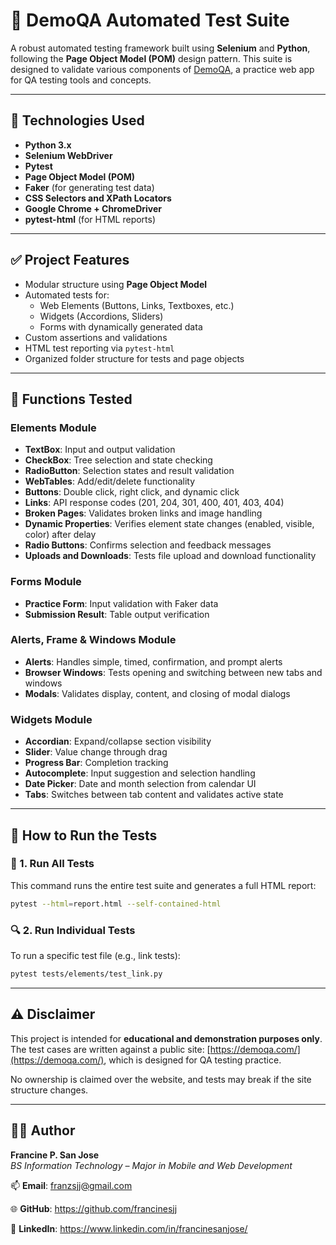 # 🧪 DemoQA Automated Test Suite

A robust automated testing framework built using **Selenium** and **Python**, following the **Page Object Model (POM)** design pattern. This suite is designed to validate various components of [DemoQA](https://demoqa.com/), a practice web app for QA testing tools and concepts.

---

## 🚀 Technologies Used

- **Python 3.x**
- **Selenium WebDriver**
- **Pytest**
- **Page Object Model (POM)**
- **Faker** (for generating test data)
- **CSS Selectors and XPath Locators**
- **Google Chrome + ChromeDriver**
- **pytest-html** (for HTML reports)

---

## ✅ Project Features

- Modular structure using **Page Object Model**
- Automated tests for:
  - Web Elements (Buttons, Links, Textboxes, etc.)
  - Widgets (Accordions, Sliders)
  - Forms with dynamically generated data
- Custom assertions and validations
- HTML test reporting via `pytest-html`
- Organized folder structure for tests and page objects

---

## 🧪 Functions Tested

### Elements Module
- **TextBox**: Input and output validation
- **CheckBox**: Tree selection and state checking
- **RadioButton**: Selection states and result validation
- **WebTables**: Add/edit/delete functionality
- **Buttons**: Double click, right click, and dynamic click
- **Links**: API response codes (201, 204, 301, 400, 401, 403, 404)
- **Broken Pages**: Validates broken links and image handling
- **Dynamic Properties**: Verifies element state changes (enabled, visible, color) after delay
- **Radio Buttons**: Confirms selection and feedback messages
- **Uploads and Downloads**: Tests file upload and download functionality

### Forms Module
- **Practice Form**: Input validation with Faker data
- **Submission Result**: Table output verification

### Alerts, Frame & Windows Module
- **Alerts**: Handles simple, timed, confirmation, and prompt alerts
- **Browser Windows**: Tests opening and switching between new tabs and windows
- **Modals**: Validates display, content, and closing of modal dialogs

### Widgets Module
- **Accordian**: Expand/collapse section visibility
- **Slider**: Value change through drag
- **Progress Bar**: Completion tracking
- **Autocomplete**: Input suggestion and selection handling
- **Date Picker**: Date and month selection from calendar UI
- **Tabs**: Switches between tab content and validates active state


---

## 🧪 How to Run the Tests

### 📁 1. Run All Tests

This command runs the entire test suite and generates a full HTML report:

```bash
pytest --html=report.html --self-contained-html
```

### 🔍 2. Run Individual Tests

To run a specific test file (e.g., link tests):

```bash
pytest tests/elements/test_link.py
```

---

## ⚠️ Disclaimer

This project is intended for **educational and demonstration purposes only**.  
The test cases are written against a public site: [https://demoqa.com/](https://demoqa.com/), which is designed for QA testing practice.

No ownership is claimed over the website, and tests may break if the site structure changes.

---

## 👨‍💻 Author

**Francine P. San Jose**  
*BS Information Technology – Major in Mobile and Web Development* 

📫 **Email**: franzsjj@gmail.com  

🌐 **GitHub**: https://github.com/francinesjj

💼 **LinkedIn**: https://www.linkedin.com/in/francinesanjose/



